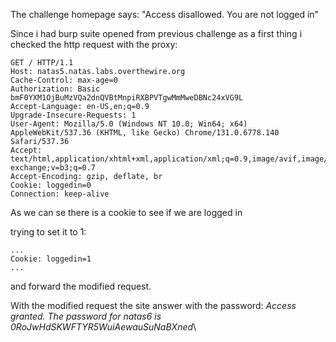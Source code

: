 The challenge homepage says:
"Access disallowed. You are not logged in"

Since i had burp suite opened from previous challenge as a first thing i checked the http request with the proxy:
``` http
GET / HTTP/1.1
Host: natas5.natas.labs.overthewire.org
Cache-Control: max-age=0
Authorization: Basic bmF0YXM1OjBuMzVQa2dnQVBtMnpiRXBPVTgwMmMweDBNc24xVG9L
Accept-Language: en-US,en;q=0.9
Upgrade-Insecure-Requests: 1
User-Agent: Mozilla/5.0 (Windows NT 10.0; Win64; x64) AppleWebKit/537.36 (KHTML, like Gecko) Chrome/131.0.6778.140 Safari/537.36
Accept: text/html,application/xhtml+xml,application/xml;q=0.9,image/avif,image/webp,image/apng,*/*;q=0.8,application/signed-exchange;v=b3;q=0.7
Accept-Encoding: gzip, deflate, br
Cookie: loggedin=0
Connection: keep-alive
```
As we can se there is a cookie to see if we are logged in

trying to set it to 1:
```http
... 
Cookie: loggedin=1
...
```
and forward the modified request.

With the modified request the site answer with the password:
*Access granted. The password for natas6 is 0RoJwHdSKWFTYR5WuiAewauSuNaBXned*\

